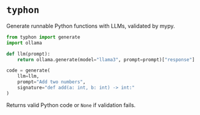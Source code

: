 # `typhon`

Generate runnable Python functions with LLMs, validated by mypy.

```python
from typhon import generate
import ollama

def llm(prompt):
    return ollama.generate(model="llama3", prompt=prompt)["response"]

code = generate(
    llm=llm,
    prompt="Add two numbers",
    signature="def add(a: int, b: int) -> int:"
)
```

Returns valid Python code or `None` if validation fails.